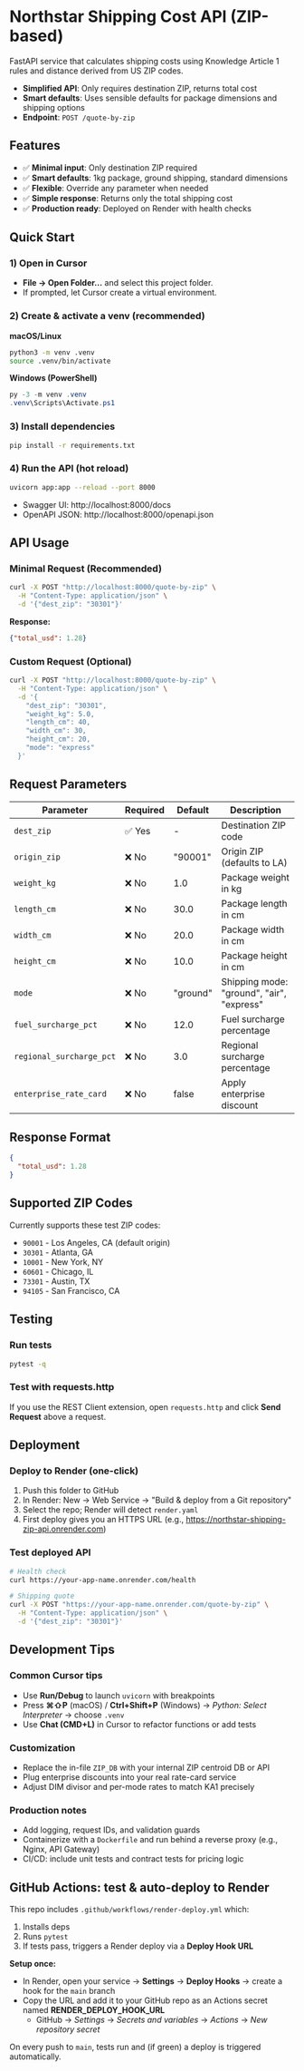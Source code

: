 # Northstar Shipping Cost API (ZIP-based)

FastAPI service that calculates shipping costs using Knowledge Article 1 rules and distance derived from US ZIP codes.
- **Simplified API**: Only requires destination ZIP, returns total cost
- **Smart defaults**: Uses sensible defaults for package dimensions and shipping options
- **Endpoint**: `POST /quote-by-zip`

## Features

- ✅ **Minimal input**: Only destination ZIP required
- ✅ **Smart defaults**: 1kg package, ground shipping, standard dimensions
- ✅ **Flexible**: Override any parameter when needed
- ✅ **Simple response**: Returns only the total shipping cost
- ✅ **Production ready**: Deployed on Render with health checks

## Quick Start

### 1) Open in Cursor
- **File → Open Folder…** and select this project folder.
- If prompted, let Cursor create a virtual environment.

### 2) Create & activate a venv (recommended)
**macOS/Linux**
```bash
python3 -m venv .venv
source .venv/bin/activate
```

**Windows (PowerShell)**
```powershell
py -3 -m venv .venv
.venv\Scripts\Activate.ps1
```

### 3) Install dependencies
```bash
pip install -r requirements.txt
```

### 4) Run the API (hot reload)
```bash
uvicorn app:app --reload --port 8000
```

- Swagger UI: http://localhost:8000/docs
- OpenAPI JSON: http://localhost:8000/openapi.json

## API Usage

### Minimal Request (Recommended)
```bash
curl -X POST "http://localhost:8000/quote-by-zip" \
  -H "Content-Type: application/json" \
  -d '{"dest_zip": "30301"}'
```

**Response:**
```json
{"total_usd": 1.28}
```

### Custom Request (Optional)
```bash
curl -X POST "http://localhost:8000/quote-by-zip" \
  -H "Content-Type: application/json" \
  -d '{
    "dest_zip": "30301",
    "weight_kg": 5.0,
    "length_cm": 40,
    "width_cm": 30,
    "height_cm": 20,
    "mode": "express"
  }'
```

## Request Parameters

| Parameter | Required | Default | Description |
|-----------|----------|--------|-------------|
| `dest_zip` | ✅ Yes | - | Destination ZIP code |
| `origin_zip` | ❌ No | "90001" | Origin ZIP (defaults to LA) |
| `weight_kg` | ❌ No | 1.0 | Package weight in kg |
| `length_cm` | ❌ No | 30.0 | Package length in cm |
| `width_cm` | ❌ No | 20.0 | Package width in cm |
| `height_cm` | ❌ No | 10.0 | Package height in cm |
| `mode` | ❌ No | "ground" | Shipping mode: "ground", "air", "express" |
| `fuel_surcharge_pct` | ❌ No | 12.0 | Fuel surcharge percentage |
| `regional_surcharge_pct` | ❌ No | 3.0 | Regional surcharge percentage |
| `enterprise_rate_card` | ❌ No | false | Apply enterprise discount |

## Response Format

```json
{
  "total_usd": 1.28
}
```

## Supported ZIP Codes

Currently supports these test ZIP codes:
- `90001` - Los Angeles, CA (default origin)
- `30301` - Atlanta, GA
- `10001` - New York, NY
- `60601` - Chicago, IL
- `73301` - Austin, TX
- `94105` - San Francisco, CA

## Testing

### Run tests
```bash
pytest -q
```

### Test with requests.http
If you use the REST Client extension, open `requests.http` and click **Send Request** above a request.

## Deployment

### Deploy to Render (one-click)
1. Push this folder to GitHub
2. In Render: New → Web Service → "Build & deploy from a Git repository"
3. Select the repo; Render will detect `render.yaml`
4. First deploy gives you an HTTPS URL (e.g., https://northstar-shipping-zip-api.onrender.com)

### Test deployed API
```bash
# Health check
curl https://your-app-name.onrender.com/health

# Shipping quote
curl -X POST "https://your-app-name.onrender.com/quote-by-zip" \
  -H "Content-Type: application/json" \
  -d '{"dest_zip": "30301"}'
```

## Development Tips

### Common Cursor tips
- Use **Run/Debug** to launch `uvicorn` with breakpoints
- Press **⌘⇧P** (macOS) / **Ctrl+Shift+P** (Windows) → *Python: Select Interpreter* → choose `.venv`
- Use **Chat (CMD+L)** in Cursor to refactor functions or add tests

### Customization
- Replace the in-file `ZIP_DB` with your internal ZIP centroid DB or API
- Plug enterprise discounts into your real rate-card service
- Adjust DIM divisor and per-mode rates to match KA1 precisely

### Production notes
- Add logging, request IDs, and validation guards
- Containerize with a `Dockerfile` and run behind a reverse proxy (e.g., Nginx, API Gateway)
- CI/CD: include unit tests and contract tests for pricing logic

## GitHub Actions: test & auto-deploy to Render

This repo includes `.github/workflows/render-deploy.yml` which:
1. Installs deps
2. Runs `pytest`
3. If tests pass, triggers a Render deploy via a **Deploy Hook URL**

**Setup once:**
- In Render, open your service → **Settings** → **Deploy Hooks** → create a hook for the `main` branch
- Copy the URL and add it to your GitHub repo as an Actions secret named **RENDER_DEPLOY_HOOK_URL**
  - GitHub → *Settings* → *Secrets and variables* → *Actions* → *New repository secret*

On every push to `main`, tests run and (if green) a deploy is triggered automatically.